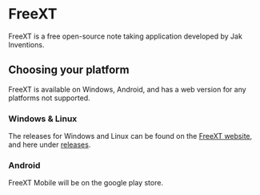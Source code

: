 # FreeXT

FreeXT is a free open-source note taking application developed by Jak Inventions.

## Choosing your platform

FreeXT is available on Windows, Android, and has a web version for any platforms not supported.

### Windows & Linux

The releases for Windows and Linux can be found on the [FreeXT website](https://freext.jakinventions.com/), and here under [releases](https://github.com/JakInventions/FreeXT-Mobile/releases).

### Android

FreeXT Mobile will be on the google play store.
